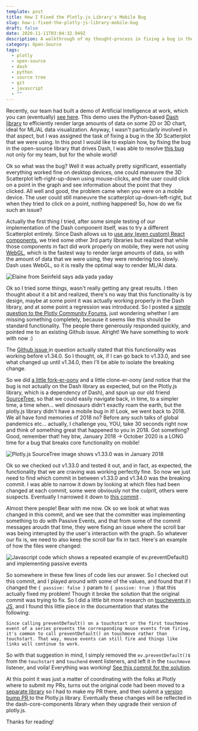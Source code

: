 ```yaml
---
template: post
title: How I Fixed the Plotly.js Library's Mobile Bug
slug: how-i-fixed-the-plotly-js-library-mobile-bug
draft: false
date: 2020-11-11T03:04:32.949Z
description: A walkthrough of my thought-process in fixing a bug in the plotly.js library
category: Open-Source
tags:
  - plotly
  - open-source
  - dash
  - python
  - source tree
  - git
  - javascript
  - ""
---
```

Recently, our team had built a demo of Artificial Intelligence at work, which you can (eventually) [see here](https://ai-demo.cctech.io/). This demo uses the Python-based [Dash library](https://plotly.com/dash/) to efficiently render large amounts of data on some 2D or 3D chart, ideal for ML/AL data visualization. Anyway, I wasn't particularly involved in that aspect, but I was assigned the task of fixing a bug in the 3D Scatterplot that we were using. In this post I would like to explain how, by fixing the bug in the open-source library that drives Dash, I was able to resolve [this bug](https://github.com/plotly/plotly.js/issues/4550) not only for my team, but for the whole world! 

Ok so what was the bug? Well it was actually pretty significant, essentially everything worked fine on desktop devices, one could maneuvre the 3D Scatterplot left-right-up-down using mouse-clicks, and the user could click on a point in the graph and see information about the point that they clicked. All well and good, the problem came when you were on a mobile device. The user could still maneuvre the scatterplot up-down-left-right, but when they tried to click on a point, nothing happened! So, how do we fix such an issue? 

Actually the first thing I tried, after some simple testing of our implementation of the Dash component itself, was to try a different Scatterplot entirely. Since Dash allows us to [use any (even custom) React components](https://dash.plotly.com/react-for-python-developers), we tried some other 3rd party libraries but realized that while those components in fact did work properly on mobile, they were not using [WebGL](https://get.webgl.org/), which is the fastest way to render large amounts of data, so with the amount of data that we were using, they were rendering too slowly. Dash uses WebGL, so it is really the optimal way to render ML/AI data. 

![Elaine from Seinfeld says ada yada yaday](/media/when-elaine-yada-yada-yadas-sex.gif "Yada yada yada")

Ok so I tried some things, wasn't really getting any great results. I then thought about it a bit and realized, there's no way that this functionality is by design, maybe at some point it was actually working properly in the Dash library, and at some point a regression was introduced. So I posted a [simple question to the Plotly Community Forums](https://community.plotly.com/t/clicking-nodes-in-3d-scatterplot-on-mobile/46563), just wondering whether I am missing something completely, because it seems like this should be standard functionality. The people there generously responded quickly, and pointed me to an existing Github issue. Alright! We have something to work with now :) 

The [Github issue ](https://github.com/plotly/plotly.js/issues/4550)in question actually stated that this functionality was working before v1.34.0. So I thought, ok, if I can go back to v1.33.0, and see what changed up until v1.34.0, then I'll be able to isolate the breaking change. 

So we did [a little fork-er-oony](https://github.com/jdpaterson/plotly.js) and a little clone-er-oony (and notice that the bug is not actually on the Dash library as expected, but on the Plotly.js library, which is a dependency of Dash), and spun up our old friend [SourceTree](https://www.sourcetreeapp.com/), so that we could easily navigate back, in time, to a simpler time, a time when... well dinosaurs didn't exactly roam the earth, but the plotly.js library didn't have a mobile bug in it! Look, we went back to 2018. We all have fond memories of 2018 no? Before any such talks of global pandemics etc... actually, I challenge you, YOU, take 30 seconds right now and think of something great that happened to you in 2018. Got something? Good, remember that! hey btw, January 2018 -> October 2020 is a LONG time for a bug that breaks core functionality on mobile!

![Plotly.js SourceTree image shows v1.33.0 was in January 2018](/media/plotly-sourcetree-1.33.1.png "Plotly.js SourceTree")

Ok so we checked out v1.33.0 and tested it out, and in fact, as expected, the functionality that we are craving was working perfectly fine. So now we just need to find which commit in between v1.33.0 and v1.34.0 was the breaking commit. I was able to narrow it down by looking at which files had been changed at each commit, some were obviously not the culprit, others were suspects. Eventually I narrowed it down to [this commit](https://github.com/plotly/plotly.js/commit/fa1db3bda0688d76ee844970fa4d0e904afa8323) .

Almost there people! Bear with me now. Ok so we look at what was changed in this commit, and we see that the committer was implementing something to do with Passive Events, and that from some of the commit messages aroudn that time, they were fixing an issue where the scroll bar was being interupted by the user's interaction with the graph. So whatever our fix is, we need to also keep the scroll bar fix in tact. Here's an example of how the files were changed: 

![Javascript code which shows a repeated example of ev.preventDefault() and implementing passive events](/media/plotly-sourcetree-passive-events-example.png "v1.33.1 code change snippet")

So somewhere in these few lines of code lies our answer. So I checked out this commit, and I played around with some of the values, and found that if I changed the `{ passive: false }` param to `{ passive: true }` that this actually fixed my problem! Though it broke the solution that the original commit was trying to fix. So I did a little bit more research on [touchevents in JS](https://developer.mozilla.org/en-US/docs/Web/API/Touch_events), and I found this little piece in the documentation that states the following:

```
Since calling preventDefault() on a touchstart or the first touchmove event of a series prevents the corresponding mouse events from firing, it's common to call preventDefault() on touchmove rather than touchstart. That way, mouse events can still fire and things like links will continue to work. 
```

So with that suggestion in mind, I simply removed the `ev.preventDefault()`s from the `touchstart` and `touchend` event listeners, and left it in the `touchmove` listener, and voila! Everything was working! [See this commit for the solution](https://github.com/gl-vis/gl-plot3d/pull/31/commits/8f96f0362366394a188b2f7451faf4b48da85433).

At this point it was just a matter of coordinating with the folks at Plotly where to submit my PRs, turns out the original code had been moved to a [separate library](https://github.com/gl-vis/gl-plot3d/) so I had to make my PR there, and then submit a [version bump PR ](https://github.com/plotly/plotly.js/pull/5239)to the Plotly.js library. Eventually these changes will be reflected in the dash-core-components library when they upgrade their version of plotly.js.

Thanks for reading!